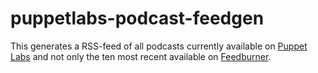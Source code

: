 # puppetlabs-podcast-feedgen
This generates a RSS-feed of all podcasts currently available on [Puppet Labs](http://puppetlabs.com/resources/podcasts "Puppet Labs podcasts") and not only the ten most recent available on [Feedburner](http://feeds.feedburner.com/PuppetLabsPodcast "PuppetLabsPodcast").